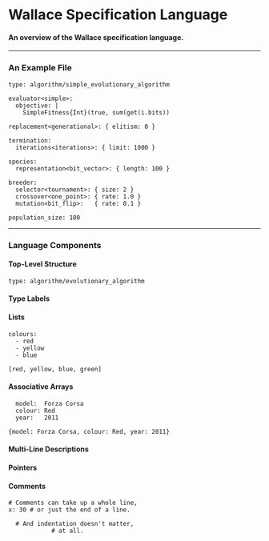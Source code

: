 # Wallace Specification Language
#### An overview of the Wallace specification language.

--------------------------------------------------------------------------------
### An Example File

```
type: algorithm/simple_evolutionary_algorithm

evaluator<simple>:
  objective: |
    SimpleFitness{Int}(true, sum(get(i.bits))

replacement<generational>: { elitism: 0 }

termination:
  iterations<iterations>: { limit: 1000 }

species:
  representation<bit_vector>: { length: 100 }

breeder:
  selector<tournament>: { size: 2 }
  crossover<one_point>: { rate: 1.0 } 
  mutation<bit_flip>:   { rate: 0.1 }

population_size: 100
```

--------------------------------------------------------------------------------
### Language Components

#### Top-Level Structure

```
type: algorithm/evolutionary_algorithm
```

#### Type Labels

#### Lists

```
colours:
  - red
  - yellow
  - blue
```

```
[red, yellow, blue, green]
```

#### Associative Arrays

```
  model:  Forza Corsa
  colour: Red
  year:   2011
```

```
{model: Forza Corsa, colour: Red, year: 2011}
```

#### Multi-Line Descriptions

#### Pointers

#### Comments

```
# Comments can take up a whole line,
x: 30 # or just the end of a line.

  # And indentation doesn't matter,
            # at all.
```


